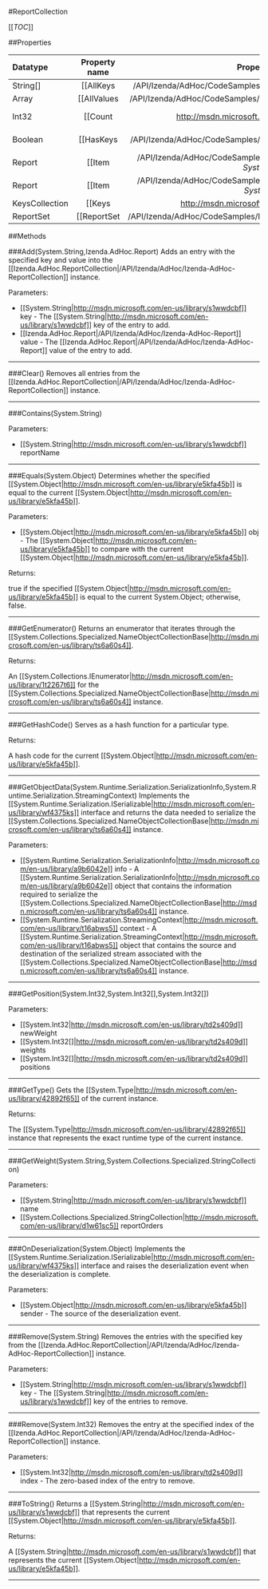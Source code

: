 #ReportCollection

[[_TOC_]]

##Properties

|Datatype|Property name|Property description|Default Value|
|:-------|:----------:|:-----------------:|:-----------:|
|String[]|[[AllKeys|/API/Izenda/AdHoc/CodeSamples/Izenda_AdHoc_ReportCollection_AllKeys]]|Returns a [[System.String|http://msdn.microsoft.com/en-us/library/s1wwdcbf]] array that contains all the keys  in the [[Izenda.AdHoc.ReportCollection|/API/Izenda/AdHoc/Izenda-AdHoc-ReportCollection]] instance.|[]|
|Array|[[AllValues|/API/Izenda/AdHoc/CodeSamples/Izenda_AdHoc_ReportCollection_AllValues]]|Returns an [[System.Object|http://msdn.microsoft.com/en-us/library/e5kfa45b]] array that contains all the values  in the [[Izenda.AdHoc.ReportCollection|/API/Izenda/AdHoc/Izenda-AdHoc-ReportCollection]] instance.|[]|
|Int32|[[Count|http://msdn.microsoft.com/en-us/library/25705c27]]|Gets the number of key/value pairs contained in the [[System.Collections.Specialized.NameObjectCollectionBase|http://msdn.microsoft.com/en-us/library/ts6a60s4]] instance.|0|
|Boolean|[[HasKeys|/API/Izenda/AdHoc/CodeSamples/Izenda_AdHoc_ReportCollection_HasKeys]]|Gets a value indicating whether the [[Izenda.AdHoc.ReportCollection|/API/Izenda/AdHoc/Izenda-AdHoc-ReportCollection]] instance  contains entries whose keys are not a null reference|False|
|Report|[[Item|/API/Izenda/AdHoc/CodeSamples/Izenda_AdHoc_ReportCollection_Item_-_System_String_-_]]|Gets the value of the first entry with the specified key  from the [[Izenda.AdHoc.ReportCollection|/API/Izenda/AdHoc/Izenda-AdHoc-ReportCollection]] instance.|null|
|Report|[[Item|/API/Izenda/AdHoc/CodeSamples/Izenda_AdHoc_ReportCollection_Item_-_System_Int32_-_]]||null|
|KeysCollection|[[Keys|http://msdn.microsoft.com/en-us/library/s4tkstha]]|Gets a [[System.Collections.Specialized.KeysCollection|http://msdn.microsoft.com/en-us/library/w37hzh9w]] instance that contains all the keys in the [[System.Collections.Specialized.NameObjectCollectionBase|http://msdn.microsoft.com/en-us/library/ts6a60s4]] instance.|{}|
|ReportSet|[[ReportSet|/API/Izenda/AdHoc/CodeSamples/Izenda_AdHoc_ReportCollection_ReportSet]]||null|


##Methods

###Add(System.String,Izenda.AdHoc.Report)
Adds an entry with the specified key and value into the [[Izenda.AdHoc.ReportCollection|/API/Izenda/AdHoc/Izenda-AdHoc-ReportCollection]] instance.

Parameters: 

* [[System.String|http://msdn.microsoft.com/en-us/library/s1wwdcbf]] key  - The [[System.String|http://msdn.microsoft.com/en-us/library/s1wwdcbf]] key of the entry to add.
* [[Izenda.AdHoc.Report|/API/Izenda/AdHoc/Izenda-AdHoc-Report]] value  - The [[Izenda.AdHoc.Report|/API/Izenda/AdHoc/Izenda-AdHoc-Report]] value of the entry to add.






---


###Clear()
Removes all entries from the [[Izenda.AdHoc.ReportCollection|/API/Izenda/AdHoc/Izenda-AdHoc-ReportCollection]] instance.






---


###Contains(System.String)


Parameters: 

* [[System.String|http://msdn.microsoft.com/en-us/library/s1wwdcbf]] reportName 






---


###Equals(System.Object)
Determines whether the specified [[System.Object|http://msdn.microsoft.com/en-us/library/e5kfa45b]] is equal to the current [[System.Object|http://msdn.microsoft.com/en-us/library/e5kfa45b]].

Parameters: 

* [[System.Object|http://msdn.microsoft.com/en-us/library/e5kfa45b]] obj  - The [[System.Object|http://msdn.microsoft.com/en-us/library/e5kfa45b]] to compare with the current [[System.Object|http://msdn.microsoft.com/en-us/library/e5kfa45b]].





Returns:

true if the specified [[System.Object|http://msdn.microsoft.com/en-us/library/e5kfa45b]] is equal to the current System.Object; otherwise, false.


---


###GetEnumerator()
Returns an enumerator that iterates through the [[System.Collections.Specialized.NameObjectCollectionBase|http://msdn.microsoft.com/en-us/library/ts6a60s4]].





Returns:

An [[System.Collections.IEnumerator|http://msdn.microsoft.com/en-us/library/1t2267t6]] for the [[System.Collections.Specialized.NameObjectCollectionBase|http://msdn.microsoft.com/en-us/library/ts6a60s4]] instance.


---


###GetHashCode()
 Serves as a hash function for a particular type.  





Returns:

A hash code for the current [[System.Object|http://msdn.microsoft.com/en-us/library/e5kfa45b]].


---


###GetObjectData(System.Runtime.Serialization.SerializationInfo,System.Runtime.Serialization.StreamingContext)
Implements the [[System.Runtime.Serialization.ISerializable|http://msdn.microsoft.com/en-us/library/wf4375ks]] interface and returns the data needed to serialize the [[System.Collections.Specialized.NameObjectCollectionBase|http://msdn.microsoft.com/en-us/library/ts6a60s4]] instance.

Parameters: 

* [[System.Runtime.Serialization.SerializationInfo|http://msdn.microsoft.com/en-us/library/a9b6042e]] info  - A [[System.Runtime.Serialization.SerializationInfo|http://msdn.microsoft.com/en-us/library/a9b6042e]] object that contains the information required to serialize the [[System.Collections.Specialized.NameObjectCollectionBase|http://msdn.microsoft.com/en-us/library/ts6a60s4]] instance.
* [[System.Runtime.Serialization.StreamingContext|http://msdn.microsoft.com/en-us/library/t16abws5]] context  - A [[System.Runtime.Serialization.StreamingContext|http://msdn.microsoft.com/en-us/library/t16abws5]] object that contains the source and destination of the serialized stream associated with the [[System.Collections.Specialized.NameObjectCollectionBase|http://msdn.microsoft.com/en-us/library/ts6a60s4]] instance.






---


###GetPosition(System.Int32,System.Int32[],System.Int32[])


Parameters: 

* [[System.Int32|http://msdn.microsoft.com/en-us/library/td2s409d]] newWeight 
* [[System.Int32[]|http://msdn.microsoft.com/en-us/library/td2s409d]] weights 
* [[System.Int32[]|http://msdn.microsoft.com/en-us/library/td2s409d]] positions 






---


###GetType()
Gets the [[System.Type|http://msdn.microsoft.com/en-us/library/42892f65]] of the current instance.





Returns:

The [[System.Type|http://msdn.microsoft.com/en-us/library/42892f65]] instance that represents the exact runtime type of the current instance.


---


###GetWeight(System.String,System.Collections.Specialized.StringCollection)


Parameters: 

* [[System.String|http://msdn.microsoft.com/en-us/library/s1wwdcbf]] name 
* [[System.Collections.Specialized.StringCollection|http://msdn.microsoft.com/en-us/library/d1w61sc5]] reportOrders 






---


###OnDeserialization(System.Object)
Implements the [[System.Runtime.Serialization.ISerializable|http://msdn.microsoft.com/en-us/library/wf4375ks]] interface and raises the deserialization event when the deserialization is complete.

Parameters: 

* [[System.Object|http://msdn.microsoft.com/en-us/library/e5kfa45b]] sender  -  The source of the deserialization event. 






---


###Remove(System.String)
Removes the entries with the specified key from the [[Izenda.AdHoc.ReportCollection|/API/Izenda/AdHoc/Izenda-AdHoc-ReportCollection]] instance.

Parameters: 

* [[System.String|http://msdn.microsoft.com/en-us/library/s1wwdcbf]] key  - The [[System.String|http://msdn.microsoft.com/en-us/library/s1wwdcbf]] key of the entries to remove.






---


###Remove(System.Int32)
Removes the entry at the specified index of the [[Izenda.AdHoc.ReportCollection|/API/Izenda/AdHoc/Izenda-AdHoc-ReportCollection]] instance.

Parameters: 

* [[System.Int32|http://msdn.microsoft.com/en-us/library/td2s409d]] index  - The zero-based index of the entry to remove.






---


###ToString()
Returns a [[System.String|http://msdn.microsoft.com/en-us/library/s1wwdcbf]] that represents the current [[System.Object|http://msdn.microsoft.com/en-us/library/e5kfa45b]].





Returns:

A [[System.String|http://msdn.microsoft.com/en-us/library/s1wwdcbf]] that represents the current [[System.Object|http://msdn.microsoft.com/en-us/library/e5kfa45b]].


---


